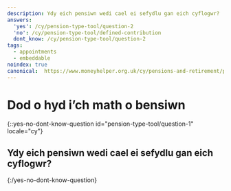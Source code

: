 ```yaml
---
description: Ydy eich pensiwn wedi cael ei sefydlu gan eich cyflogwr?
answers:
  'yes': /cy/pension-type-tool/question-2
  'no': /cy/pension-type-tool/defined-contribution
  dont_know: /cy/pension-type-tool/question-2
tags:
  - appointments
  - embeddable
noindex: true
canonical:  https://www.moneyhelper.org.uk/cy/pensions-and-retirement/pension-wise/find-out-your-pension-type
---
```


# Dod o hyd i’ch math o bensiwn

{::yes-no-dont-know-question id="pension-type-tool/question-1" locale="cy"}
## Ydy eich pensiwn wedi cael ei sefydlu gan eich cyflogwr?
{:/yes-no-dont-know-question}
